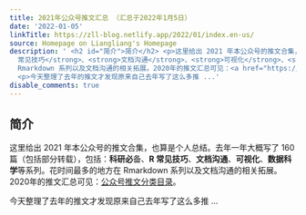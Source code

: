 ```yaml
---
title: 2021年公众号推文汇总 （汇总于2022年1月5日）
date: '2022-01-05'
linkTitle: https://zll-blog.netlify.app/2022/01/index.en-us/
source: Homepage on Liangliang's Homepage
description: ' <h2 id="简介">简介</h2> <p>这里给出 2021 年本公众号的推文合集，也算是个人总结。去年一年大概写了 160 篇（包括部分转载），包括：<strong>科研必</strong>备、<strong>R
  常见技巧</strong>、<strong>文档沟通</strong>、<strong>可视化</strong>、<strong>数据科学</strong>等系列。花时间最多的地方在
  Rmarkdown 系列以及文档沟通的相关拓展。2020年的推文汇总可见：<a href="https://mp.weixin.qq.com/s?__biz=MzI1NjUwMjQxMQ==&amp;mid=2247488441&amp;idx=1&amp;sn=513c9c31cf44ab0d3ad4b43da2efc397&amp;chksm=ea24ec5ddd53654bbe99a65e44228eea56b96a2d2a79bb1f740c4fb2066a7bddfd5f61cc1bf9&amp;scene=21&amp;token=1739871201&amp;lang=zh_CN#wechat_redirect">公众号推文分类目录</a>。</p>
  <p>今天整理了去年的推文才发现原来自己去年写了这么多推 ...'
disable_comments: true
---
```

 <h2 id="简介">简介</h2> <p>这里给出 2021 年本公众号的推文合集，也算是个人总结。去年一年大概写了 160 篇（包括部分转载），包括：<strong>科研必</strong>备、<strong>R 常见技巧</strong>、<strong>文档沟通</strong>、<strong>可视化</strong>、<strong>数据科学</strong>等系列。花时间最多的地方在 Rmarkdown 系列以及文档沟通的相关拓展。2020年的推文汇总可见：<a href="https://mp.weixin.qq.com/s?__biz=MzI1NjUwMjQxMQ==&amp;mid=2247488441&amp;idx=1&amp;sn=513c9c31cf44ab0d3ad4b43da2efc397&amp;chksm=ea24ec5ddd53654bbe99a65e44228eea56b96a2d2a79bb1f740c4fb2066a7bddfd5f61cc1bf9&amp;scene=21&amp;token=1739871201&amp;lang=zh_CN#wechat_redirect">公众号推文分类目录</a>。</p> <p>今天整理了去年的推文才发现原来自己去年写了这么多推 ...